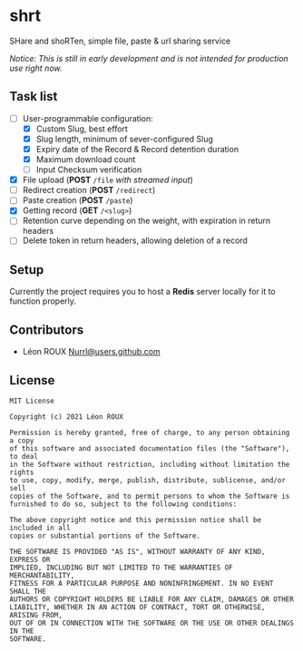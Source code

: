 # shrt
SHare and shoRTen, simple file, paste &amp; url sharing service

*Notice: This is still in early development and is not intended for production use right now.*

## Task list
- [ ] User-programmable configuration:
    - [x] Custom Slug, best effort
    - [x] Slug length, minimum of sever-configured Slug
    - [x] Expiry date of the Record & Record detention duration
    - [x] Maximum download count
    - [ ] Input Checksum verification
- [x] File upload (**POST** `/file` *with streamed input*)
- [ ] Redirect creation (**POST** `/redirect`)
- [ ] Paste creation (**POST** `/paste`)
- [x] Getting record (**GET** `/<slug>`)
- [ ] Retention curve depending on the weight, with expiration in return headers
- [ ] Delete token in return headers, allowing deletion of a record

## Setup

Currently the project requires you to host a **Redis** server locally for it to function properly.

## Contributors

- Léon ROUX <Nurrl@users.github.com>

## License

```
MIT License

Copyright (c) 2021 Léon ROUX

Permission is hereby granted, free of charge, to any person obtaining a copy
of this software and associated documentation files (the "Software"), to deal
in the Software without restriction, including without limitation the rights
to use, copy, modify, merge, publish, distribute, sublicense, and/or sell
copies of the Software, and to permit persons to whom the Software is
furnished to do so, subject to the following conditions:

The above copyright notice and this permission notice shall be included in all
copies or substantial portions of the Software.

THE SOFTWARE IS PROVIDED "AS IS", WITHOUT WARRANTY OF ANY KIND, EXPRESS OR
IMPLIED, INCLUDING BUT NOT LIMITED TO THE WARRANTIES OF MERCHANTABILITY,
FITNESS FOR A PARTICULAR PURPOSE AND NONINFRINGEMENT. IN NO EVENT SHALL THE
AUTHORS OR COPYRIGHT HOLDERS BE LIABLE FOR ANY CLAIM, DAMAGES OR OTHER
LIABILITY, WHETHER IN AN ACTION OF CONTRACT, TORT OR OTHERWISE, ARISING FROM,
OUT OF OR IN CONNECTION WITH THE SOFTWARE OR THE USE OR OTHER DEALINGS IN THE
SOFTWARE.
```
